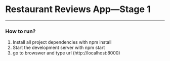 # Restaurant Reviews App—Stage 1
---
### How to run?
1. Install all project dependencies with npm install
2. Start the development server with npm start
3. go to browswer and type url (http://localhost:8000)

